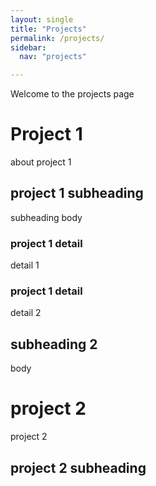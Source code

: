 ```yaml
---
layout: single
title: "Projects"
permalink: /projects/
sidebar:
  nav: "projects"

---
```


Welcome to the projects page

# Project 1

about project 1

## project 1 subheading

subheading body

### project 1 detail

detail 1

### project 1 detail

detail 2

## subheading 2

body

# project 2

project 2

## project 2 subheading